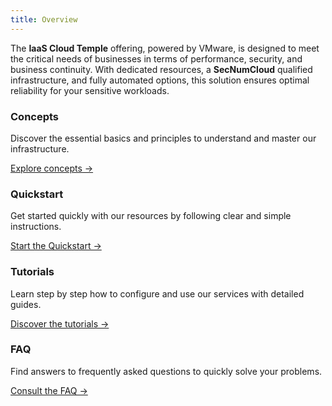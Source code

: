 ```yaml
---
title: Overview
---
```


The **IaaS Cloud Temple** offering, powered by VMware, is designed to meet the critical needs of businesses in terms of performance, security, and business continuity. With dedicated resources, a **SecNumCloud** qualified infrastructure, and fully automated options, this solution ensures optimal reliability for your sensitive workloads.

<div class="card-grid">
  <div class="card">
    <h3>Concepts</h3>
    <p>Discover the essential basics and principles to understand and master our infrastructure.</p>
    <a href="concepts" class="card-link">Explore concepts &rarr;</a>
  </div>
  <div class="card">
    <h3>Quickstart</h3>
    <p>Get started quickly with our resources by following clear and simple instructions.</p>
    <a href="quickstart" class="card-link">Start the Quickstart &rarr;</a>
  </div>
  <div class="card">
    <h3>Tutorials</h3>
<p>Learn step by step how to configure and use our services with detailed guides.</p>
<a href="tutorials" class="card-link">Discover the tutorials &rarr;</a>
</div>
<div class="card">
  <h3>FAQ</h3>
  <p>Find answers to frequently asked questions to quickly solve your problems.</p>
  <a href="faq" class="card-link">Consult the FAQ &rarr;</a>
</div>
</div>
